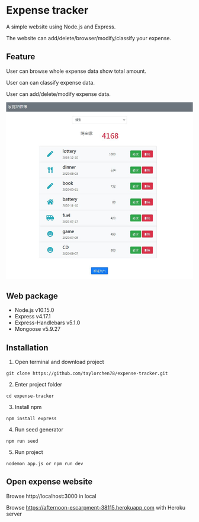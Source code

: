 # Expense tracker

A simple website using Node.js and Express.

The website can add/delete/browser/modify/classify your expense.

## Feature

User can browse whole expense data show total amount.

User can can classify expense data.

User can add/delete/modify expense data.

![Screenshot](/public/img/screenshot_expense.JPG)

## Web package
- Node.js v10.15.0
- Express v4.17.1
- Express-Handlebars v5.1.0
- Mongoose v5.9.27

## Installation
1. Open terminal and download project
```
git clone https://github.com/taylorchen78/expense-tracker.git
```

2. Enter project folder
```
cd expense-tracker
```

3. Install npm
```
npm install express
```

4. Run seed generator
```
npm run seed
```

5. Run project
```
nodemon app.js or npm run dev
```

## Open expense website
Browse http://localhost:3000 in local

Browse https://afternoon-escarpment-38115.herokuapp.com with Heroku server 